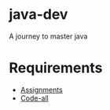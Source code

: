 # java-dev
A journey to master java

# Requirements

- [Assignments](https://github.com/kushtency/java-dev/tree/java-lang/resources/assignments)
- [Code-all](https://github.com/kushtency/java-dev/tree/java-lang/resources/code)
